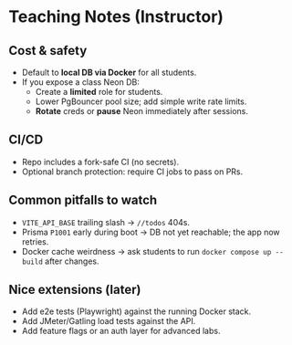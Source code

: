# Teaching Notes (Instructor)

## Cost & safety
- Default to **local DB via Docker** for all students.
- If you expose a class Neon DB:
  - Create a **limited** role for students.
  - Lower PgBouncer pool size; add simple write rate limits.
  - **Rotate** creds or **pause** Neon immediately after sessions.

## CI/CD
- Repo includes a fork-safe CI (no secrets).
- Optional branch protection: require CI jobs to pass on PRs.

## Common pitfalls to watch
- `VITE_API_BASE` trailing slash → `//todos` 404s.
- Prisma `P1001` early during boot → DB not yet reachable; the app now retries.
- Docker cache weirdness → ask students to run `docker compose up --build` after changes.

## Nice extensions (later)
- Add e2e tests (Playwright) against the running Docker stack.
- Add JMeter/Gatling load tests against the API.
- Add feature flags or an auth layer for advanced labs.
